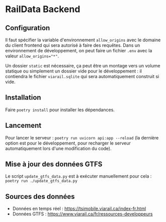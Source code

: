 # RailData Backend

## Configuration

Il faut spécifier la variable d'environnement `allow_origins` avec le domaine du client frontend
qui sera autorisé à faire des requêtes. Dans un environnement de développement, on peut faire un
fichier `.env` avec la valeur `allow_origins="*"`.

Un dossier `static` est nécessaire, ça peut être un montage vers un volume statique ou simplement
un dossier vide pour le développement : il contiendra le fichier `viarail.sqlite` qui sera
automatiquement construit si vide.

## Installation

Faire `poetry install` pour installer les dépendances.

## Lancement

Pour lancer le serveur : `poetry run uvicorn api:app --reload` (la dernière option est
pour le développement, pour recharger le serveur automatiquement lors d'une modification du code).

## Mise à jour des données GTFS

Le script `update_gtfs_data.py` est à exécuter manuellement pour cela :
`poetry run ./update_gtfs_data.py`

## Sources des données

- Données en temps réel : https://tsimobile.viarail.ca/index-fr.html
- Données GTFS : https://www.viarail.ca/fr/ressources-developpeurs
